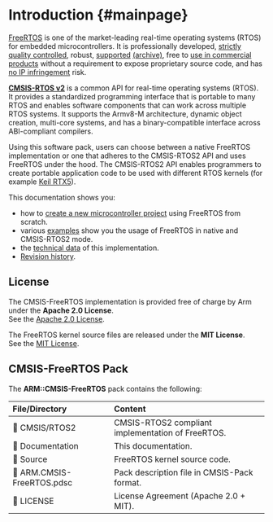 # Introduction {#mainpage}

[FreeRTOS](https://www.freertos.org/) is one of the market-leading real-time operating systems (RTOS) for embedded microcontrollers.
It is professionally developed, [strictly quality controlled](https://www.freertos.org/FreeRTOS-Coding-Standard-and-Style-Guide.html),
robust, [supported](https://forums.freertos.org/) [(archive)](https://www.freertos.org/FreeRTOS_Support_Forum_Archive/freertos_support_forum_archive_index.html/),
free to [use in commercial products](https://www.freertos.org/a00114.html) without a requirement to expose proprietary source code,
and has [no IP infringement](https://www.freertos.org/differences-between-officially-supported-and-contributed-FreeRTOS-code.html) risk.

[**CMSIS-RTOS v2**](https://arm-software.github.io/CMSIS_6/latest/RTOS2/index.html) is a common API for real-time operating
systems (RTOS). It provides a standardized programming interface that is portable to many RTOS and enables software components
that can work across multiple RTOS systems. It supports the Armv8-M architecture, dynamic object creation, multi-core systems,
and has a binary-compatible interface across ABI-compliant compilers.

Using this software pack, users can choose between a native FreeRTOS implementation or one that adheres to the CMSIS-RTOS2 API
and uses FreeRTOS under the hood. The CMSIS-RTOS2 API enables programmers to create portable application code to be used with
different RTOS kernels (for example [Keil RTX5](https://developer.arm.com/Tools%20and%20Software/Keil%20MDK/RTX5%20RTOS/)).

This documentation shows you:

- how to [create a new microcontroller project](#page_create_project) using FreeRTOS from scratch.
- various [examples](#page_example_projects) show you the usage of FreeRTOS in native and CMSIS-RTOS2 mode.
- the [technical data](#page_technical_data) of this implementation.
- [Revision history](#rev_hist).

## License

The CMSIS-FreeRTOS implementation is provided free of charge by Arm under the **Apache 2.0 License**.  
See the [Apache 2.0 License](https://raw.githubusercontent.com/ARM-software/CMSIS-FreeRTOS/refs/heads/main/LICENSE).

The FreeRTOS kernel source files are released under the **MIT License**.  
See the [MIT License](https://github.com/ARM-software/CMSIS-FreeRTOS/blob/main/Source/LICENSE.md).

## CMSIS-FreeRTOS Pack

The **ARM::CMSIS-FreeRTOS** pack contains the following:

 File/Directory             | Content
:---------------------------|:--------------------------------------------------
 📂 CMSIS/RTOS2             | CMSIS-RTOS2 compliant implementation of FreeRTOS.
 📂 Documentation           | This documentation.
 📂 Source                  | FreeRTOS kernel source code.
 📄 ARM.CMSIS-FreeRTOS.pdsc | Pack description file in CMSIS-Pack format.
 📄 LICENSE                 | License Agreement (Apache 2.0 + MIT).
